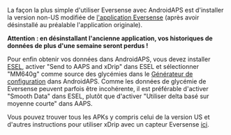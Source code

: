 La façon la plus simple d'utiliser Eversense avec AndroidAPS est d'installer la version non-US modifiée de [l'application Eversense](https://github.com/BernhardRo/Esel/blob/master/apk/Eversense_CGM_v1.0.410-patched.apk) (après avoir désinstallé au préalable l'application originale).

**Attention : en désinstallant l'ancienne application, vos historiques de données de plus d'une semaine seront perdus !**

Pour enfin obtenir vos données dans AndroidAPS, vous devez installer [ESEL](https://github.com/BernhardRo/Esel/blob/master/apk/esel.apk), activer "Send to AAPS and xDrip" dans ESEL et sélectionner "MM640g" comme source des glycémies dans le [Générateur de configuration](../Configuration/Config-Builder.html) dans AndroidAPS. Comme les données de glycémie de Eversense peuvent parfois être incohérente, il est préférable d'activer "Smooth Data" dans ESEL, plutôt que d'activer "Utiliser delta basé sur moyenne courte" dans AAPS.

Vous pouvez trouver tous les APKs y compris celui de la version US et d'autres instructions pour utiliser xDrip avec un capteur Eversense [ici](https://github.com/BernhardRo/Esel/tree/master/apk).

